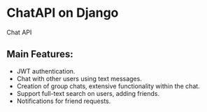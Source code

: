 # ChatAPI on Django
Chat API

## Main Features:
- JWT authentication.
- Chat with other users using text messages.
- Creation of group chats, extensive functionality within the chat.
- Support full-text search on users, adding friends.
- Notifications for friend requests.


